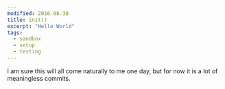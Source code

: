 ```yaml
---
modified: 2016-08-30
title: init()
excerpt: "Hello World"
tags:
  - sandbox
  - setup
  - testing
---
```


I am sure this will all come naturally to me one day, but for now it is a lot of meaningless commits.
